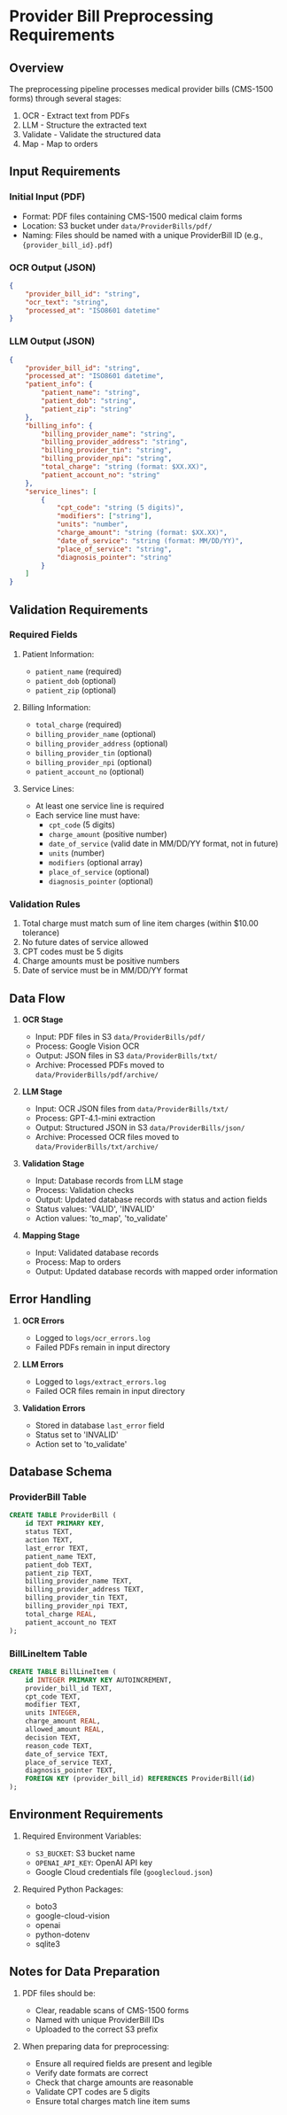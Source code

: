 # Provider Bill Preprocessing Requirements

## Overview
The preprocessing pipeline processes medical provider bills (CMS-1500 forms) through several stages:
1. OCR - Extract text from PDFs
2. LLM - Structure the extracted text
3. Validate - Validate the structured data
4. Map - Map to orders

## Input Requirements

### Initial Input (PDF)
- Format: PDF files containing CMS-1500 medical claim forms
- Location: S3 bucket under `data/ProviderBills/pdf/`
- Naming: Files should be named with a unique ProviderBill ID (e.g., `{provider_bill_id}.pdf`)

### OCR Output (JSON)
```json
{
    "provider_bill_id": "string",
    "ocr_text": "string",
    "processed_at": "ISO8601 datetime"
}
```

### LLM Output (JSON)
```json
{
    "provider_bill_id": "string",
    "processed_at": "ISO8601 datetime",
    "patient_info": {
        "patient_name": "string",
        "patient_dob": "string",
        "patient_zip": "string"
    },
    "billing_info": {
        "billing_provider_name": "string",
        "billing_provider_address": "string",
        "billing_provider_tin": "string",
        "billing_provider_npi": "string",
        "total_charge": "string (format: $XX.XX)",
        "patient_account_no": "string"
    },
    "service_lines": [
        {
            "cpt_code": "string (5 digits)",
            "modifiers": ["string"],
            "units": "number",
            "charge_amount": "string (format: $XX.XX)",
            "date_of_service": "string (format: MM/DD/YY)",
            "place_of_service": "string",
            "diagnosis_pointer": "string"
        }
    ]
}
```

## Validation Requirements

### Required Fields
1. Patient Information:
   - `patient_name` (required)
   - `patient_dob` (optional)
   - `patient_zip` (optional)

2. Billing Information:
   - `total_charge` (required)
   - `billing_provider_name` (optional)
   - `billing_provider_address` (optional)
   - `billing_provider_tin` (optional)
   - `billing_provider_npi` (optional)
   - `patient_account_no` (optional)

3. Service Lines:
   - At least one service line is required
   - Each service line must have:
     - `cpt_code` (5 digits)
     - `charge_amount` (positive number)
     - `date_of_service` (valid date in MM/DD/YY format, not in future)
     - `units` (number)
     - `modifiers` (optional array)
     - `place_of_service` (optional)
     - `diagnosis_pointer` (optional)

### Validation Rules
1. Total charge must match sum of line item charges (within $10.00 tolerance)
2. No future dates of service allowed
3. CPT codes must be 5 digits
4. Charge amounts must be positive numbers
5. Date of service must be in MM/DD/YY format

## Data Flow

1. **OCR Stage**
   - Input: PDF files in S3 `data/ProviderBills/pdf/`
   - Process: Google Vision OCR
   - Output: JSON files in S3 `data/ProviderBills/txt/`
   - Archive: Processed PDFs moved to `data/ProviderBills/pdf/archive/`

2. **LLM Stage**
   - Input: OCR JSON files from `data/ProviderBills/txt/`
   - Process: GPT-4.1-mini extraction
   - Output: Structured JSON in S3 `data/ProviderBills/json/`
   - Archive: Processed OCR files moved to `data/ProviderBills/txt/archive/`

3. **Validation Stage**
   - Input: Database records from LLM stage
   - Process: Validation checks
   - Output: Updated database records with status and action fields
   - Status values: 'VALID', 'INVALID'
   - Action values: 'to_map', 'to_validate'

4. **Mapping Stage**
   - Input: Validated database records
   - Process: Map to orders
   - Output: Updated database records with mapped order information

## Error Handling

1. **OCR Errors**
   - Logged to `logs/ocr_errors.log`
   - Failed PDFs remain in input directory

2. **LLM Errors**
   - Logged to `logs/extract_errors.log`
   - Failed OCR files remain in input directory

3. **Validation Errors**
   - Stored in database `last_error` field
   - Status set to 'INVALID'
   - Action set to 'to_validate'

## Database Schema

### ProviderBill Table
```sql
CREATE TABLE ProviderBill (
    id TEXT PRIMARY KEY,
    status TEXT,
    action TEXT,
    last_error TEXT,
    patient_name TEXT,
    patient_dob TEXT,
    patient_zip TEXT,
    billing_provider_name TEXT,
    billing_provider_address TEXT,
    billing_provider_tin TEXT,
    billing_provider_npi TEXT,
    total_charge REAL,
    patient_account_no TEXT
);
```

### BillLineItem Table
```sql
CREATE TABLE BillLineItem (
    id INTEGER PRIMARY KEY AUTOINCREMENT,
    provider_bill_id TEXT,
    cpt_code TEXT,
    modifier TEXT,
    units INTEGER,
    charge_amount REAL,
    allowed_amount REAL,
    decision TEXT,
    reason_code TEXT,
    date_of_service TEXT,
    place_of_service TEXT,
    diagnosis_pointer TEXT,
    FOREIGN KEY (provider_bill_id) REFERENCES ProviderBill(id)
);
```

## Environment Requirements

1. Required Environment Variables:
   - `S3_BUCKET`: S3 bucket name
   - `OPENAI_API_KEY`: OpenAI API key
   - Google Cloud credentials file (`googlecloud.json`)

2. Required Python Packages:
   - boto3
   - google-cloud-vision
   - openai
   - python-dotenv
   - sqlite3

## Notes for Data Preparation

1. PDF files should be:
   - Clear, readable scans of CMS-1500 forms
   - Named with unique ProviderBill IDs
   - Uploaded to the correct S3 prefix

2. When preparing data for preprocessing:
   - Ensure all required fields are present and legible
   - Verify date formats are correct
   - Check that charge amounts are reasonable
   - Validate CPT codes are 5 digits
   - Ensure total charges match line item sums 